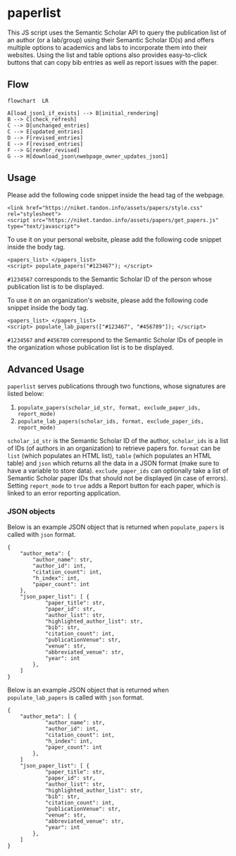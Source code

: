 # paperlist

This JS script uses the Semantic Scholar API to query the publication list of an author (or a lab/group) using their Semantic Scholar ID(s) and offers multiple options to academics and labs to incorporate them into their websites.
Using the list and table options also provides easy-to-click buttons that can copy bib entries as well as report issues with the paper.

## Flow


```mermaid
flowchart  LR

A[load_json1_if_exists] --> B[initial_rendering]
B --> C[check_refresh]
C --> D[unchanged_entries]
C --> E[updated_entries]
D --> F[revised_entries]
E --> F[revised_entries]
F --> G[render_revised]
G --> H[download_json\nwebpage_owner_updates_json1]
```


## Usage

Please add the following code snippet inside the head tag of the webpage.
```
<link href="https://niket.tandon.info/assets/papers/style.css" rel="stylesheet">
<script src="https://niket.tandon.info/assets/papers/get_papers.js" type="text/javascript">
```

To use it on your personal website, please add the following code snippet inside the body tag.
```
<papers_list> </papers_list>
<script> populate_papers("#123467"); </script>
```
`#1234567` corresponds to the Semantic Scholar ID of the person whose publication list is to be displayed.

To use it on an organization's website, please add the following code snippet inside the body tag.
```
<papers_list> </papers_list>
<script> populate_lab_papers(["#123467", "#456789"]); </script>
```
`#1234567` and `#456789` correspond to the Semantic Scholar IDs of people in the organization whose publication list is to be displayed.

## Advanced Usage

`paperlist` serves publications through two functions, whose signatures are listed below:
1. `populate_papers(scholar_id_str, format, exclude_paper_ids, report_mode)`
2. `populate_lab_papers(scholar_ids, format, exclude_paper_ids, report_mode)`

`scholar_id_str` is the Semantic Scholar ID of the author, `scholar_ids` is a list of IDs (of authors in an organization) to retrieve papers for. `format` can be `list` (which populates an HTML list), `table` (which populates an HTML table) and `json` which returns all the data in a JSON format (make sure to have a variable to store data). `exclude_paper_ids` can optionally take a list of Semantic Scholar paper IDs that should not be displayed (in case of errors). Setting `report_mode` to `true` adds a Report button for each paper, which is linked to an error reporting application.

### JSON objects

Below is an example JSON object that is returned when `populate_papers` is called with `json` format.

```
{
	"author_meta": {
		"author_name": str,
		"author_id": int,
		"citation_count": int,
		"h_index": int,
		"paper_count": int
	},
	"json_paper_list": [ {
			"paper_title": str,
			"paper_id": str,
			"author_list": str,
			"highlighted_author_list": str,
			"bib": str,
			"citation_count": int,
			"publicationVenue": str,
			"venue": str,
			"abbreviated_venue": str,
			"year": int
		},
	]
}
```

Below is an example JSON object that is returned when `populate_lab_papers` is called with `json` format.

```
{
	"author_meta": [ {
			"author_name": str,
			"author_id": int,
			"citation_count": int,
			"h_index": int,
			"paper_count": int
		},
	]
	"json_paper_list": [ {
			"paper_title": str,
			"paper_id": str,
			"author_list": str,
			"highlighted_author_list": str,
			"bib": str,
			"citation_count": int,
			"publicationVenue": str,
			"venue": str,
			"abbreviated_venue": str,
			"year": int
		},
	]
}
```
